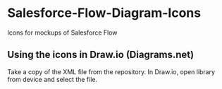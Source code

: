 # Salesforce-Flow-Diagram-Icons
Icons for mockups of Salesforce Flow

## Using the icons in Draw.io (Diagrams.net)
Take a copy of the XML file from the repository. In Draw.io, open library from device and select the file. 
